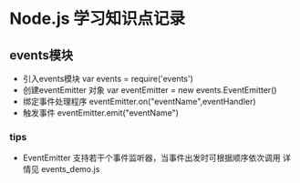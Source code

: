 # Node.js 学习知识点记录
## events模块
* 引入events模块 var events = require('events')
* 创建eventEmitter 对象 var eventEmitter = new events.EventEmitter()
* 绑定事件处理程序 eventEmitter.on("eventName",eventHandler)
* 触发事件 eventEmitter.emit("eventName")
### tips
* EventEmitter 支持若干个事件监听器，当事件出发时可根据顺序依次调用 详情见 events_demo.js